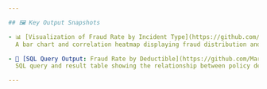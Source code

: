 ```yaml
---

## 🖼️ Key Output Snapshots

- 📊 [Visualization of Fraud Rate by Incident Type](https://github.com/Margaret-Johnson-ai/fraudulent-claims-detection/blob/main/notebooks/EDA.ipynb)  
  A bar chart and correlation heatmap displaying fraud distribution and relationships across claim variables.

- 🧾 [SQL Query Output: Fraud Rate by Deductible](https://github.com/Margaret-Johnson-ai/fraudulent-claims-detection/blob/main/notebooks/SQL_Analysis.ipynb)  
  SQL query and result table showing the relationship between policy deductible amounts and likelihood of fraud.

---
```


